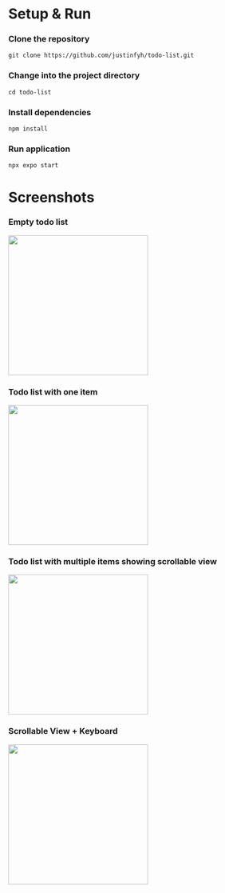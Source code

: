 # Setup & Run
### Clone the repository
```git clone https://github.com/justinfyh/todo-list.git```

### Change into the project directory
```cd todo-list```

### Install dependencies
```npm install```

### Run application
```npx expo start``` 

# Screenshots
### Empty todo list

<img src="https://github.com/justinfyh/todo-list/assets/100667353/726601cf-3a58-485a-bf0b-a26ffb13b967" width="280" />

### Todo list with one item

<img src="https://github.com/justinfyh/todo-list/assets/100667353/207deefb-0da2-46b5-9420-3c9e1c66bb2f" width="280" />

### Todo list with multiple items showing scrollable view

<img src="https://github.com/justinfyh/todo-list/assets/100667353/3e2eb586-685a-4917-ae25-543cd1327e6b" width="280" />

### Scrollable View + Keyboard 

<img src="https://github.com/justinfyh/todo-list/assets/100667353/5b0c8bd1-7800-4981-90ce-b14f5d882b9f" width="280" />